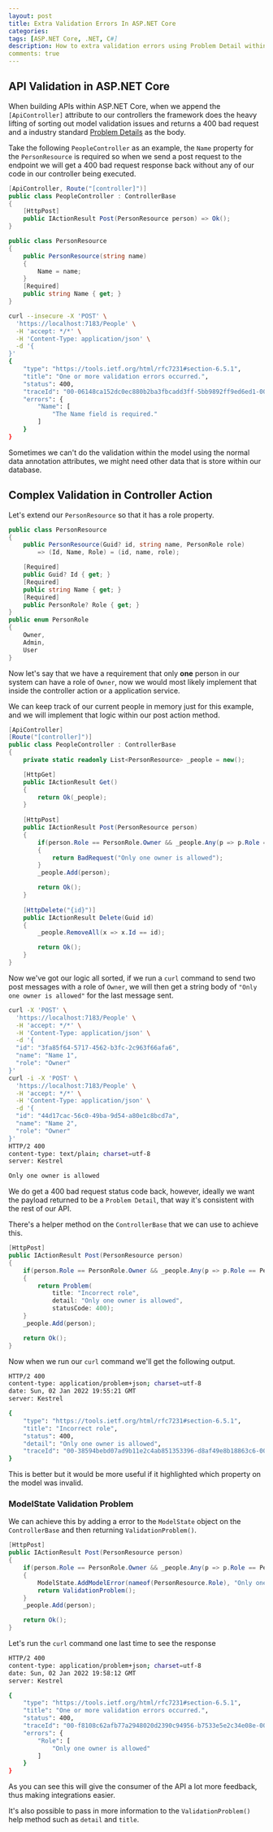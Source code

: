```yaml
---
layout: post
title: Extra Validation Errors In ASP.NET Core
categories:
tags: [ASP.NET Core, .NET, C#]
description: How to extra validation errors using Problem Detail within ASP.NET Core
comments: true
---
```


## API Validation in ASP.NET Core

When building APIs within ASP.NET Core, when we append the `[ApiController]` attribute to our controllers the framework does the heavy lifting of sorting out model validation issues and returns a 400 bad request and a industry standard [Problem Details](https://datatracker.ietf.org/doc/html/rfc7807) as the body.

Take the following `PeopleController` as an example, the `Name` property for the `PersonResource` is required so when we send a post request to the endpoint we will get a 400 bad request response back without any of our code in our controller being executed.

```csharp
[ApiController, Route("[controller]")]
public class PeopleController : ControllerBase
{
    [HttpPost]
    public IActionResult Post(PersonResource person) => Ok();
}

public class PersonResource
{
    public PersonResource(string name)
    {
        Name = name;
    }
    [Required]
    public string Name { get; }
}
```

```bash
curl --insecure -X 'POST' \
  'https://localhost:7183/People' \
  -H 'accept: */*' \
  -H 'Content-Type: application/json' \
  -d '{
}'
{
    "type": "https://tools.ietf.org/html/rfc7231#section-6.5.1",
    "title": "One or more validation errors occurred.",
    "status": 400,
    "traceId": "00-06148ca152dc0ec880b2ba3fbcadd3ff-5bb9892ff9ed6ed1-00",
    "errors": {
        "Name": [
            "The Name field is required."
        ]
    }
}
```

Sometimes we can't do the validation within the model using the normal data annotation attributes, we might need other data that is store within our database.

## Complex Validation in Controller Action

Let's extend our `PersonResource` so that it has a role property.

```csharp
public class PersonResource
{
    public PersonResource(Guid? id, string name, PersonRole role)
        => (Id, Name, Role) = (id, name, role);

    [Required]
    public Guid? Id { get; }
    [Required]
    public string Name { get; }
    [Required]
    public PersonRole? Role { get; }
}
public enum PersonRole
{
    Owner,
    Admin,
    User
}
```

Now let's say that we have a requirement that only **one** person in our system can have a role of `Owner`, now we would most likely implement that inside the controller action or a application service.

We can keep track of our current people in memory just for this example, and we will implement that logic within our post action method.

```csharp
[ApiController]
[Route("[controller]")]
public class PeopleController : ControllerBase
{
    private static readonly List<PersonResource> _people = new();

    [HttpGet]
    public IActionResult Get()
    {
        return Ok(_people);
    }
    
    [HttpPost]
    public IActionResult Post(PersonResource person)
    {
        if(person.Role == PersonRole.Owner && _people.Any(p => p.Role == PersonRole.Owner))
        {
            return BadRequest("Only one owner is allowed");
        }
        _people.Add(person);

        return Ok();
    }
    
    [HttpDelete("{id}")]
    public IActionResult Delete(Guid id)
    {
        _people.RemoveAll(x => x.Id == id);

        return Ok();
    }
}
```

Now we've got our logic all sorted, if we run a `curl` command to send two post messages with a role of `Owner`, we will then get a string body of `"Only one owner is allowed"` for the last message sent.

```bash
curl -X 'POST' \
  'https://localhost:7183/People' \
  -H 'accept: */*' \
  -H 'Content-Type: application/json' \
  -d '{
  "id": "3fa85f64-5717-4562-b3fc-2c963f66afa6",
  "name": "Name 1",
  "role": "Owner"
}'
curl -i -X 'POST' \
  'https://localhost:7183/People' \
  -H 'accept: */*' \
  -H 'Content-Type: application/json' \
  -d '{
  "id": "44d17cac-56c0-49ba-9d54-a80e1c8bcd7a",
  "name": "Name 2",
  "role": "Owner"
}'
HTTP/2 400
content-type: text/plain; charset=utf-8
server: Kestrel

Only one owner is allowed
```

We do get a 400 bad request status code back, however, ideally we want the payload returned to be a `Problem Detail`, that way it's consistent with the rest of our API.

There's a helper method on the `ControllerBase` that we can use to achieve this.

```csharp
[HttpPost]
public IActionResult Post(PersonResource person)
{
    if(person.Role == PersonRole.Owner && _people.Any(p => p.Role == PersonRole.Owner))
    {
        return Problem(
            title: "Incorrect role",
            detail: "Only one owner is allowed",
            statusCode: 400);
    }
    _people.Add(person);

    return Ok();
}
```

Now when we run our `curl` command we'll get the following output.
```bash
HTTP/2 400
content-type: application/problem+json; charset=utf-8
date: Sun, 02 Jan 2022 19:55:21 GMT
server: Kestrel

{
    "type": "https://tools.ietf.org/html/rfc7231#section-6.5.1",
    "title": "Incorrect role",
    "status": 400,
    "detail": "Only one owner is allowed",
    "traceId": "00-38594bebd07ad9b11e2c4ab851353396-d8af49e8b18863c6-00"
}
```

This is better but it would be more useful if it highlighted which property on the model was invalid.

### ModelState Validation Problem

We can achieve this by adding a error to the `ModelState` object on the `ControllerBase` and then returning `ValidationProblem()`.

```csharp
[HttpPost]
public IActionResult Post(PersonResource person)
{
    if(person.Role == PersonRole.Owner && _people.Any(p => p.Role == PersonRole.Owner))
    {
        ModelState.AddModelError(nameof(PersonResource.Role), "Only one owner is allowed");
        return ValidationProblem();
    }
    _people.Add(person);

    return Ok();
}
```

Let's run the `curl` command one last time to see the response

```bash
HTTP/2 400
content-type: application/problem+json; charset=utf-8
date: Sun, 02 Jan 2022 19:58:12 GMT
server: Kestrel

{
    "type": "https://tools.ietf.org/html/rfc7231#section-6.5.1",
    "title": "One or more validation errors occurred.",
    "status": 400,
    "traceId": "00-f8108c62afb77a2948020d2390c94956-b7533e5e2c34e08e-00",
    "errors": {
        "Role": [
            "Only one owner is allowed"
        ]
    }
}
```

As you can see this will give the consumer of the API a lot more feedback, thus making integrations easier.

It's also possible to pass in more information to the `ValidationProblem()` help method such as `detail` and `title`.

